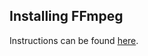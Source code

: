 ## Installing FFmpeg

Instructions can be found [here](https://github.com/toni08bit/FFmpeg_aes?tab=readme-ov-file#installation).